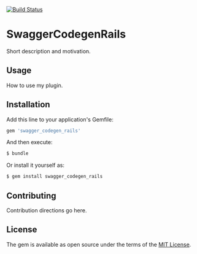 [![Build Status](https://travis-ci.org/technobrain/swagger_codegen_rails.svg?branch=master)](https://travis-ci.org/technobrain/swagger_codegen_rails)
# SwaggerCodegenRails
Short description and motivation.

## Usage
How to use my plugin.

## Installation
Add this line to your application's Gemfile:

```ruby
gem 'swagger_codegen_rails'
```

And then execute:
```bash
$ bundle
```

Or install it yourself as:
```bash
$ gem install swagger_codegen_rails
```

## Contributing
Contribution directions go here.

## License
The gem is available as open source under the terms of the [MIT License](http://opensource.org/licenses/MIT).
